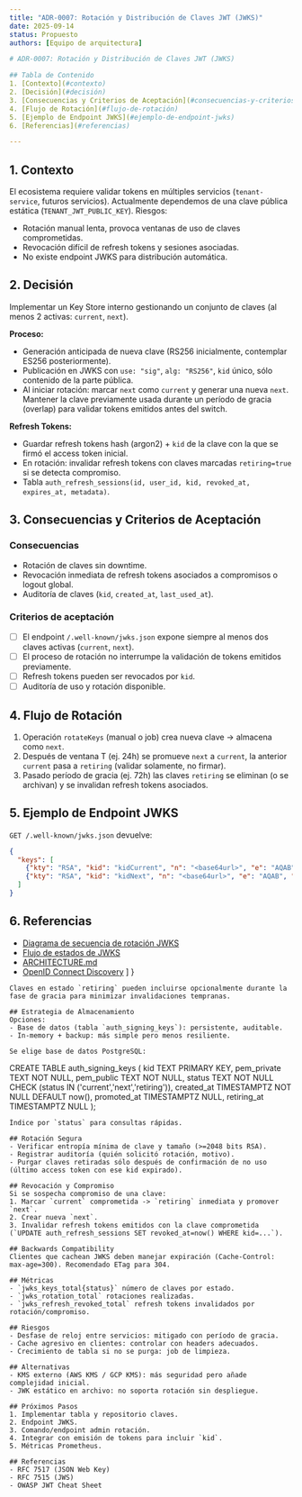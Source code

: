 ```yaml
---
title: "ADR-0007: Rotación y Distribución de Claves JWT (JWKS)"
date: 2025-09-14
status: Propuesto
authors: [Equipo de arquitectura]

# ADR-0007: Rotación y Distribución de Claves JWT (JWKS)

## Tabla de Contenido
1. [Contexto](#contexto)
2. [Decisión](#decisión)
3. [Consecuencias y Criterios de Aceptación](#consecuencias-y-criterios-de-aceptación)
4. [Flujo de Rotación](#flujo-de-rotación)
5. [Ejemplo de Endpoint JWKS](#ejemplo-de-endpoint-jwks)
6. [Referencias](#referencias)

---
```


## 1. Contexto
El ecosistema requiere validar tokens en múltiples servicios (`tenant-service`, futuros servicios). Actualmente dependemos de una clave pública estática (`TENANT_JWT_PUBLIC_KEY`). Riesgos:
- Rotación manual lenta, provoca ventanas de uso de claves comprometidas.
- Revocación difícil de refresh tokens y sesiones asociadas.
- No existe endpoint JWKS para distribución automática.

## 2. Decisión
Implementar un Key Store interno gestionando un conjunto de claves (al menos 2 activas: `current`, `next`).

**Proceso:**
- Generación anticipada de nueva clave (RS256 inicialmente, contemplar ES256 posteriormente).
- Publicación en JWKS con `use: "sig"`, `alg: "RS256"`, `kid` único, sólo contenido de la parte pública.
- Al iniciar rotación: marcar `next` como `current` y generar una nueva `next`. Mantener la clave previamente usada durante un período de gracia (overlap) para validar tokens emitidos antes del switch.

**Refresh Tokens:**
- Guardar refresh tokens hash (argon2) + `kid` de la clave con la que se firmó el access token inicial.
- En rotación: invalidar refresh tokens con claves marcadas `retiring=true` si se detecta compromiso.
- Tabla `auth_refresh_sessions(id, user_id, kid, revoked_at, expires_at, metadata)`.

## 3. Consecuencias y Criterios de Aceptación
### Consecuencias
- Rotación de claves sin downtime.
- Revocación inmediata de refresh tokens asociados a compromisos o logout global.
- Auditoría de claves (`kid`, `created_at`, `last_used_at`).

### Criterios de aceptación
- [ ] El endpoint `/.well-known/jwks.json` expone siempre al menos dos claves activas (`current`, `next`).
- [ ] El proceso de rotación no interrumpe la validación de tokens emitidos previamente.
- [ ] Refresh tokens pueden ser revocados por `kid`.
- [ ] Auditoría de uso y rotación disponible.

## 4. Flujo de Rotación
1. Operación `rotateKeys` (manual o job) crea nueva clave -> almacena como `next`.
2. Después de ventana T (ej. 24h) se promueve `next` a `current`, la anterior `current` pasa a `retiring` (validar solamente, no firmar).
3. Pasado período de gracia (ej. 72h) las claves `retiring` se eliminan (o se archivan) y se invalidan refresh tokens asociados.

## 5. Ejemplo de Endpoint JWKS
`GET /.well-known/jwks.json` devuelve:

```json
{
  "keys": [
    {"kty": "RSA", "kid": "kidCurrent", "n": "<base64url>", "e": "AQAB", "alg": "RS256", "use": "sig"},
    {"kty": "RSA", "kid": "kidNext", "n": "<base64url>", "e": "AQAB", "alg": "RS256", "use": "sig"}
  ]
}
```

## 6. Referencias
- [Diagrama de secuencia de rotación JWKS](../diagrams/jwks-rotation-sequence.mmd)
- [Flujo de estados de JWKS](../diagrams/jwks-rotation-state.mmd)
- [ARCHITECTURE.md](../../../ARCHITECTURE.md)
- [OpenID Connect Discovery](https://openid.net/specs/openid-connect-discovery-1_0.html)
  ]
}
```
Claves en estado `retiring` pueden incluirse opcionalmente durante la fase de gracia para minimizar invalidaciones tempranas.

## Estrategia de Almacenamiento
Opciones:
- Base de datos (tabla `auth_signing_keys`): persistente, auditable.
- In-memory + backup: más simple pero menos resiliente.

Se elige base de datos PostgreSQL:
```
CREATE TABLE auth_signing_keys (
  kid TEXT PRIMARY KEY,
  pem_private TEXT NOT NULL,
  pem_public TEXT NOT NULL,
  status TEXT NOT NULL CHECK (status IN ('current','next','retiring')),
  created_at TIMESTAMPTZ NOT NULL DEFAULT now(),
  promoted_at TIMESTAMPTZ NULL,
  retiring_at TIMESTAMPTZ NULL
);
```
Índice por `status` para consultas rápidas.

## Rotación Segura
- Verificar entropía mínima de clave y tamaño (>=2048 bits RSA).
- Registrar auditoría (quién solicitó rotación, motivo).
- Purgar claves retiradas sólo después de confirmación de no uso (último access token con ese kid expirado).

## Revocación y Compromiso
Si se sospecha compromiso de una clave:
1. Marcar `current` comprometida -> `retiring` inmediata y promover `next`.
2. Crear nueva `next`.
3. Invalidar refresh tokens emitidos con la clave comprometida (`UPDATE auth_refresh_sessions SET revoked_at=now() WHERE kid=...`).

## Backwards Compatibility
Clientes que cachean JWKS deben manejar expiración (Cache-Control: max-age=300). Recomendado ETag para 304.

## Métricas
- `jwks_keys_total{status}` número de claves por estado.
- `jwks_rotation_total` rotaciones realizadas.
- `jwks_refresh_revoked_total` refresh tokens invalidados por rotación/compromiso.

## Riesgos
- Desfase de reloj entre servicios: mitigado con período de gracia.
- Cache agresivo en clientes: controlar con headers adecuados.
- Crecimiento de tabla si no se purga: job de limpieza.

## Alternativas
- KMS externo (AWS KMS / GCP KMS): más seguridad pero añade complejidad inicial.
- JWK estático en archivo: no soporta rotación sin despliegue.

## Próximos Pasos
1. Implementar tabla y repositorio claves.
2. Endpoint JWKS.
3. Comando/endpoint admin rotación.
4. Integrar con emisión de tokens para incluir `kid`.
5. Métricas Prometheus.

## Referencias
- RFC 7517 (JSON Web Key)
- RFC 7515 (JWS)
- OWASP JWT Cheat Sheet
